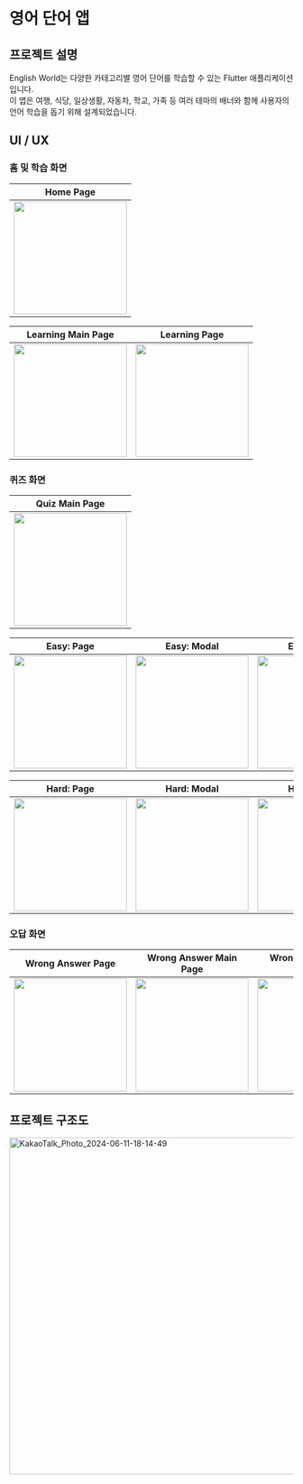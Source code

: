 # 영어 단어 앱

## 프로젝트 설명
English World는 다양한 카테고리별 영어 단어를 학습할 수 있는 Flutter 애플리케이션입니다.  
이 앱은 여행, 식당, 일상생활, 자동차, 학교, 가족 등 여러 테마의 배너와 함께 사용자의 언어 학습을 돕기 위해 설계되었습니다.  

## UI / UX

### 홈 및 학습 화면
| Home Page |
| :-------: | 
| <img src="https://github.com/user-attachments/assets/e320b6a7-07ea-453e-a193-8fb4c61c9988" width="200" /> | 

| Learning Main Page | Learning Page |
| :-----------: | :----------------: |
| <img src="https://github.com/user-attachments/assets/2558d0ea-c250-4e37-a9ef-97cbe1f4cdee" width="200" /> | <img src="https://github.com/user-attachments/assets/cda3a801-6812-4a70-a117-8a2efcb1ad7f" width="200" /> |
### 퀴즈 화면
| Quiz Main Page |
| :------------: |
| <img src="https://github.com/user-attachments/assets/717356ef-29d5-45f2-b162-59ff226645de" width="200" /> |

| Easy: Page | Easy: Modal | Easy: Score |
| :--------: | :---------: | :--------: |
| <img src="https://github.com/user-attachments/assets/22ea4ccc-c463-4f87-8b69-b276ba0855b6" width="200" /> | <img src="https://github.com/user-attachments/assets/f07abb0e-7419-4f66-ad96-ee8d5e3f880b" width="200" /> | <img src="https://github.com/user-attachments/assets/0af2e446-24ef-452c-a0bd-8aa365e764d3" width="200" /> |

| Hard: Page | Hard: Modal | Hard: Score |
| :--------: | :---------: | :--------: |
| <img src="https://github.com/user-attachments/assets/fda6f112-a052-4ad7-9b0b-e78cb12663cb" width="200" /> | <img src="https://github.com/user-attachments/assets/73857f23-dbfd-4dbf-9878-6f4e93697036" width="200" /> | <img src="https://github.com/user-attachments/assets/2e58df56-cad8-4d49-9ed6-dabc81476158" width="200" /> |

### 오답 화면
| Wrong Answer Page | Wrong Answer Main Page | Wrong Answer Quiz Score |
| :---------------: | :---------------------: | :---------------------: |
| <img src="https://github.com/user-attachments/assets/cbe0ba08-b35b-4379-b5fb-c7b50475b3be" width="200" /> | <img src="https://github.com/user-attachments/assets/cbce09fe-a743-45ed-96cb-cabb74008df9" width="200" /> | <img src="https://github.com/user-attachments/assets/6f3abb01-324f-4410-a83f-687e8cd07cba" width="200" /> |

## 프로젝트 구조도

<img width="598" alt="KakaoTalk_Photo_2024-06-11-18-14-49" src="https://github.com/user-attachments/assets/e0378a54-42ac-4019-be7d-0b41665326b2" />
